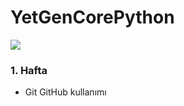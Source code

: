 # YetGenCorePython

<img src="https://images.app.goo.gl/JPMvwmQNZ66wYrPW8" >

### 1. Hafta 
- Git GitHub kullanımı
